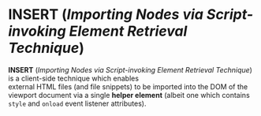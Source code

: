 # INSERT (*Importing Nodes via Script-invoking Element Retrieval Technique*)
**INSERT** (*Importing Nodes via Script-invoking Element Retrieval Technique*) is a client-side technique which enables  
external HTML files (and file snippets) to be imported into the DOM of the viewport document via a single **helper element** (albeit one which contains `style` and `onload` event listener attributes).

